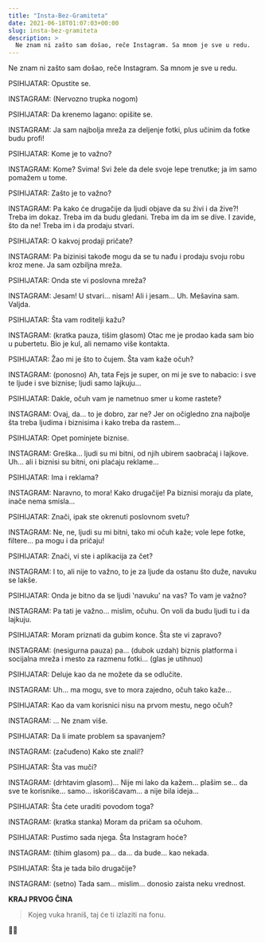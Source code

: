 ```yaml
---
title: "Insta-Bez-Gramiteta"
date: 2021-06-18T01:07:03+00:00
slug: insta-bez-gramiteta
description: >
  Ne znam ni zašto sam došao, reče Instagram. Sa mnom je sve u redu.
---
```


Ne znam ni zašto sam došao, reče Instagram. Sa mnom je sve u redu.

PSIHIJATAR: Opustite se.

INSTAGRAM: (Nervozno trupka nogom)

PSIHIJATAR: Da krenemo lagano: opišite se.

INSTAGRAM: Ja sam najbolja mreža za deljenje fotki, plus učinim da fotke budu profi!

PSIHIJATAR: Kome je to važno?

INSTAGRAM: Kome? Svima! Svi žele da dele svoje lepe trenutke; ja im samo pomažem u tome.

PSIHIJATAR: Zašto je to važno?

INSTAGRAM: Pa kako će drugačije da ljudi objave da su živi i da žive?! Treba im dokaz. Treba im da budu gledani. Treba im da im se dive. I zavide, što da ne! Treba im i da prodaju stvari.

PSIHIJATAR: O kakvoj prodaji pričate?

INSTAGRAM: Pa bizinisi takođe mogu da se tu nađu i prodaju svoju robu kroz mene. Ja sam ozbiljna mreža.

PSIHIJATAR: Onda ste vi poslovna mreža?

INSTAGRAM: Jesam! U stvari... nisam! Ali i jesam... Uh. Mešavina sam. Valjda.

PSIHIJATAR: Šta vam roditelji kažu?

INSTAGRAM: (kratka pauza, tišim glasom) Otac me je prodao kada sam bio u pubertetu. Bio je kul, ali nemamo više kontakta.

PSIHIJATAR: Žao mi je što to čujem. Šta vam kaže očuh?

INSTAGRAM: (ponosno) Ah, tata Fejs je super, on mi je sve to nabacio: i sve te ljude i sve biznise; ljudi samo lajkuju...

PSIHIJATAR: Dakle, očuh vam je nametnuo smer u kome rastete?

INSTAGRAM: Ovaj, da... to je dobro, zar ne? Jer on očigledno zna najbolje šta treba ljudima i biznisima i kako treba da rastem...

PSIHIJATAR: Opet pominjete biznise.

INSTAGRAM: Greška... ljudi su mi bitni, od njih ubirem saobraćaj i lajkove. Uh... ali i biznisi su bitni, oni plaćaju reklame...

PSIHIJATAR: Ima i reklama?

INSTAGRAM: Naravno, to mora! Kako drugačije! Pa biznisi moraju da plate, inače nema smisla...

PSIHIJATAR: Znači, ipak ste okrenuti poslovnom svetu?

INSTAGRAM: Ne, ne, ljudi su mi bitni, tako mi očuh kaže; vole lepe fotke, filtere... pa mogu i da pričaju!

PSIHIJATAR: Znači, vi ste i aplikacija za čet?

INSTAGRAM: I to, ali nije to važno, to je za ljude da ostanu što duže, navuku se lakše.

PSIHIJATAR: Onda je bitno da se ljudi 'navuku' na vas? To vam je važno?

INSTAGRAM: Pa tati je važno... mislim, očuhu. On voli da budu ljudi tu i da lajkuju.

PSIHIJATAR: Moram priznati da gubim konce. Šta ste vi zapravo?

INSTAGRAM: (nesigurna pauza) pa... (dubok uzdah) biznis platforma i socijalna mreža i mesto za razmenu fotki... (glas je utihnuo)

PSIHIJATAR: Deluje kao da ne možete da se odlučite.

INSTAGRAM: Uh... ma mogu, sve to mora zajedno, očuh tako kaže...

PSIHIJATAR: Kao da vam korisnici nisu na prvom mestu, nego očuh?

INSTAGRAM: ... Ne znam više.

PSIHIJATAR: Da li imate problem sa spavanjem?

INSTAGRAM: (začuđeno) Kako ste znali!?

PSIHIJATAR: Šta vas muči?

INSTAGRAM: (drhtavim glasom)... Nije mi lako da kažem... plašim se... da sve te korisnike... samo... iskorišćavam... a nije bila ideja...

PSIHIJATAR: Šta ćete uraditi povodom toga?

INSTAGRAM: (kratka stanka) Moram da pričam sa očuhom.

PSIHIJATAR: Pustimo sada njega. Šta Instagram hoće?

INSTAGRAM: (tihim glasom) pa... da... da bude... kao nekada.

PSIHIJATAR: Šta je tada bilo drugačije?

INSTAGRAM: (setno) Tada sam... mislim... donosio zaista neku vrednost.

**KRAJ PRVOG ČINA**

> Kojeg vuka hraniš, taj će ti izlaziti na fonu.

🤷‍♂️
